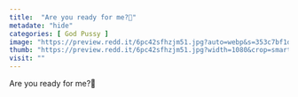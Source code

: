 ```yaml
---
title:  "Are you ready for me?💋"
metadate: "hide"
categories: [ God Pussy ]
image: "https://preview.redd.it/6pc42sfhzjm51.jpg?auto=webp&s=353c7bf1d03c109549c550ddf3783744e8a89909"
thumb: "https://preview.redd.it/6pc42sfhzjm51.jpg?width=1080&crop=smart&auto=webp&s=2315d25e90fc95c5a22a809e33f0dfae6d8efa1f"
visit: ""
---
```

Are you ready for me?💋
